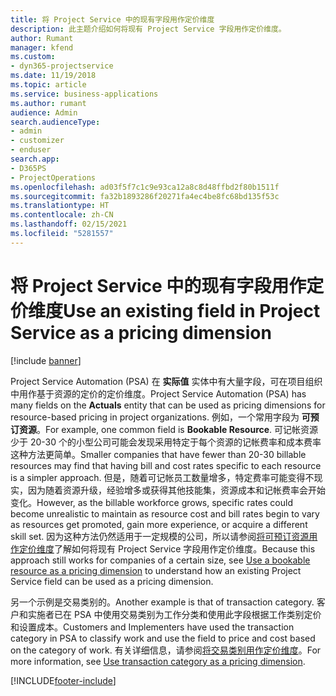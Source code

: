 ```yaml
---
title: 将 Project Service 中的现有字段用作定价维度
description: 此主题介绍如何将现有 Project Service 字段用作定价维度。
author: Rumant
manager: kfend
ms.custom:
- dyn365-projectservice
ms.date: 11/19/2018
ms.topic: article
ms.service: business-applications
ms.author: rumant
audience: Admin
search.audienceType:
- admin
- customizer
- enduser
search.app:
- D365PS
- ProjectOperations
ms.openlocfilehash: ad03f5f7c1c9e93ca12a8c8d48ffbd2f80b1511f
ms.sourcegitcommit: fa32b1893286f20271fa4ec4be8fc68bd135f53c
ms.translationtype: HT
ms.contentlocale: zh-CN
ms.lasthandoff: 02/15/2021
ms.locfileid: "5281557"
---
```

# <a name="use-an-existing-field-in-project-service-as-a-pricing-dimension"></a><span data-ttu-id="a9a19-103">将 Project Service 中的现有字段用作定价维度</span><span class="sxs-lookup"><span data-stu-id="a9a19-103">Use an existing field in Project Service as a pricing dimension</span></span>

[!include [banner](../includes/psa-now-project-operations.md)]

<span data-ttu-id="a9a19-104">Project Service Automation (PSA) 在 **实际值** 实体中有大量字段，可在项目组织中用作基于资源的定价的定价维度。</span><span class="sxs-lookup"><span data-stu-id="a9a19-104">Project Service Automation (PSA) has many fields on the **Actuals** entity that can be used as pricing dimensions for resource-based pricing in project organizations.</span></span> <span data-ttu-id="a9a19-105">例如，一个常用字段为 **可预订资源**。</span><span class="sxs-lookup"><span data-stu-id="a9a19-105">For example, one common field is **Bookable Resource**.</span></span> <span data-ttu-id="a9a19-106">可记帐资源少于 20-30 个的小型公司可能会发现采用特定于每个资源的记帐费率和成本费率这种方法更简单。</span><span class="sxs-lookup"><span data-stu-id="a9a19-106">Smaller companies that have fewer than 20-30 billable resources may find that having bill and cost rates specific to each resource is a simpler approach.</span></span> <span data-ttu-id="a9a19-107">但是，随着可记帐员工数量增多，特定费率可能变得不现实，因为随着资源升级，经验增多或获得其他技能集，资源成本和记帐费率会开始变化。</span><span class="sxs-lookup"><span data-stu-id="a9a19-107">However, as the billable workforce grows, specific rates could become unrealistic to maintain as resource cost and bill rates begin to vary as resources get promoted, gain more experience, or acquire a different skill set.</span></span> <span data-ttu-id="a9a19-108">因为这种方法仍然适用于一定规模的公司，所以请参阅[将可预订资源用作定价维度](bookable-resource-pricing-dimension.md)了解如何将现有 Project Service 字段用作定价维度。</span><span class="sxs-lookup"><span data-stu-id="a9a19-108">Because this approach still works for companies of a certain size, see [Use a bookable resource as a pricing dimension](bookable-resource-pricing-dimension.md) to understand how an existing Project Service field can be used as a pricing dimension.</span></span>

<span data-ttu-id="a9a19-109">另一个示例是交易类别的。</span><span class="sxs-lookup"><span data-stu-id="a9a19-109">Another example is that of transaction category.</span></span> <span data-ttu-id="a9a19-110">客户和实施者已在 PSA 中使用交易类别为工作分类和使用此字段根据工作类别定价和设置成本。</span><span class="sxs-lookup"><span data-stu-id="a9a19-110">Customers and Implementers have used the transaction category in PSA to classify work and use the field to price and cost based on the category of work.</span></span> <span data-ttu-id="a9a19-111">有关详细信息，请参阅[将交易类别用作定价维度](transaction-category-pricing-dimension.md)。</span><span class="sxs-lookup"><span data-stu-id="a9a19-111">For more information, see [Use transaction category as a pricing dimension](transaction-category-pricing-dimension.md).</span></span>


[!INCLUDE[footer-include](../includes/footer-banner.md)]